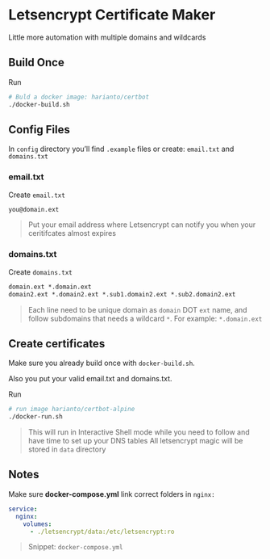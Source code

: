 # Letsencrypt Certificate Maker

Little more automation with multiple domains and wildcards

## Build Once

Run

```bash
# Buld a docker image: harianto/certbot
./docker-build.sh
```


## Config Files

In `config` directory you’ll find `.example` files or create:
`email.txt` and `domains.txt`

### email.txt

Create `email.txt`

```txt
you@domain.ext
```
> Put your email address where Letsencrypt can notify you when your ceritifcates almost expires


### domains.txt

Create `domains.txt`

```txt
domain.ext *.domain.ext
domain2.ext *.domain2.ext *.sub1.domain2.ext *.sub2.domain2.ext
```
> Each line need to be unique domain as `domain` DOT `ext` name, and follow subdomains that needs a wildcard `*`. 
> For example: `*.domain.ext`

## Create certificates

Make sure you already build once with `docker-build.sh`. 

Also you put your valid email.txt and domains.txt.

Run

```bash
# run image harianto/certbot-alpine
./docker-run.sh
```
> This will run in Interactive Shell mode while you need to follow and have time to set up your DNS tables
> All letsencrypt magic will be stored in `data` directory

## Notes

Make sure **docker-compose.yml** link correct folders in `nginx:`

```yml
service:
  nginx:
    volumes:
      - ./letsencrypt/data:/etc/letsencrypt:ro
```
> Snippet: `docker-compose.yml`

